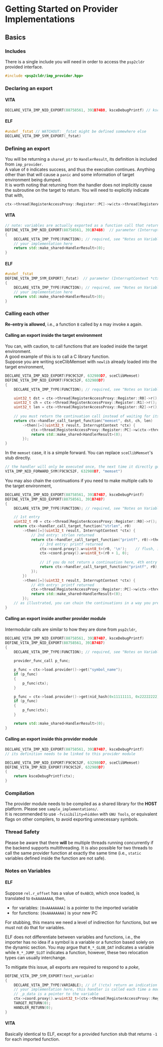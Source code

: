 Getting Started on Provider Implementations
=====
## Basics

### Includes
There is a single include you will need in order to access the `psp2cldr` provided interface.  
```cpp
#include <psp2cldr/imp_provider.hpp>
```

### Declaring an export
#### VITA
```cpp
DECLARE_VITA_IMP_NID_EXPORT(88758561, 391B74B8, ksceDebugPrintf) // ksceDebugPrintf is an alias that can be called from within the provider module
```

#### ELF
```cpp
#undef _fstat // WATCHOUT: _fstat might be defined somewhere else
DECLARE_VITA_IMP_SYM_EXPORT(_fstat)
```

### Defining an export
You will be returning a `shared_ptr` to `HandlerResult`, its definition is included from `imp_provider`.  
A value of `0` indicates success, and thus the execution continues. Anything other than that will cause a `panic` and some information of target environment being dumped.  
It is worth noting that returning from the handler does not implicitly cause the subroutine on the target to return. You will need to explicitly indicate that with,
```cpp
ctx->thread[RegisterAccessProxy::Register::PC]->w(ctx->thread[RegisterAccessProxy::Register::LR]->r());
```
#### VITA
```cpp
// note: variables are actually exported as a function call that returns
DEFINE_VITA_IMP_NID_EXPORT(88758561, 391B74B8)  // parameter (InterruptContext *ctx)
{
    DECLARE_VITA_IMP_TYPE(FUNCTION); // required, see "Notes on Variables"
    // your implementation here
    return std::make_shared<HandlerResult>(0);
}
```

#### ELF
```cpp
#undef _fstat
DEFINE_VITA_IMP_SYM_EXPORT(_fstat)  // parameter (InterruptContext *ctx)
{
    DECLARE_VITA_IMP_TYPE(FUNCTION); // required, see "Notes on Variables"
    // your implementation here
    return std::make_shared<HandlerResult>(0);
}
```

### Calling each other
**Re-entry is allowed**, i.e., a function `B` called by `A` may invoke `A` again.  

#### Calling an export inside the target environment
You can, with caution, to call functions that are loaded inside the target environment.  
A good example of this is to call a C library function.  
Suppose you are writing sceClibMemset with `newlib` already loaded into the target environment, 
```cpp
DECLARE_VITA_IMP_NID_EXPORT(F9C9C52F, 632980D7, sceClibMemset)
DEFINE_VITA_IMP_NID_EXPORT(F9C9C52F, 632980D7)
{
    DECLARE_VITA_IMP_TYPE(FUNCTION); // required, see "Notes on Variables"

    uint32_t dst = ctx->thread[RegisterAccessProxy::Register::R0]->r();
    uint32_t ch = ctx->thread[RegisterAccessProxy::Register::R1]->r();
    uint32_t len = ctx->thread[RegisterAccessProxy::Register::R2]->r();
    
    // you must return the continuation call instead of waiting for its completion
    return ctx->handler_call_target_function("memset", dst, ch, len)
        ->then([=](uint32_t result, InterruptContext *ctx) {
            ctx->thread[RegisterAccessProxy::Register::PC]->w(ctx->thread[RegisterAccessProxy::Register::LR]->r());
            return std::make_shared<HandlerResult>(0);
        });
}
```
In the `memset` case, it is a simple forward. You can replace `sceClibMemset`'s stub directly. 
```cpp
// the handler will only be executed once, the next time it directly goes to memset
VITA_IMP_NID_FORWARD_SYM(F9C9C52F, 632980D7, "memset")
```
You may also chain the continuations if you need to make multiple calls to the target environment,  
```cpp
DECLARE_VITA_IMP_NID_EXPORT(88758561, 391B74B7, ksceDebugPrintf)
DEFINE_VITA_IMP_NID_EXPORT(88758561, 391B74B7)
{
    DECLARE_VITA_IMP_TYPE(FUNCTION); // required, see "Notes on Variables"

    // 1st entry
    uint32_t r0 = ctx->thread[RegisterAccessProxy::Register::R0]->r();
    return ctx->handler_call_target_function("strlen", r0)
        ->then([=](uint32_t result, InterruptContext *ctx) {
            // 2nd entry: strlen returned
            return ctx->handler_call_target_function("printf", r0)->then([=](uint32_t result, InterruptContext *ctx) {
                // 3rd entry: printf returned
                ctx->coord.proxy().w<uint8_t>(r0, '\n');    // flush, incorrect as it's writing to const char*
                ctx->coord.proxy().w<uint8_t>(r0 + 1, 0);
                
                // if you do not return a continuation here, 4th entry's handler will never be called (it's discarded right away)
                return ctx->handler_call_target_function("printf", r0); 
            });
        })
        ->then([=](uint32_t result, InterruptContext *ctx) {
            // 4th entry: printf returned
            ctx->thread[RegisterAccessProxy::Register::PC]->w(ctx->thread[RegisterAccessProxy::Register::LR]->r());
            return std::make_shared<HandlerResult>(0);
        });
    // as illustrated, you can chain the continuations in a way you prefer, or even mix-and-matching. 
}
```

#### Calling an export inside another provider module
Intermodular calls are similar to how they are done from `psp2cldr`,  
```cpp
DECLARE_VITA_IMP_NID_EXPORT(88758561, 391B74B7, ksceDebugPrintf)
DEFINE_VITA_IMP_NID_EXPORT(88758561, 391B74B7)
{
    DECLARE_VITA_IMP_TYPE(FUNCTION); // required, see "Notes on Variables"
    
    provider_func_call p_func;

    p_func = ctx->load.provider()->get("symbol_name");
    if (p_func)
    {
        p_func(ctx);
    }

    p_func = ctx->load.provider()->get(nid_hash(0x11111111, 0x22222222));
    if (p_func)
    {
        p_func(ctx);
    }

    return std::make_shared<HandlerResult>(0);
}
```

#### Calling an export inside this provider module
```cpp
DECLARE_VITA_IMP_NID_EXPORT(88758561, 391B74B7, ksceDebugPrintf)
// its definition needs to be linked to this provider module

DECLARE_VITA_IMP_NID_EXPORT(F9C9C52F, 632980D7, sceClibMemset)
DEFINE_VITA_IMP_NID_EXPORT(F9C9C52F, 632980D7)
{
    return ksceDebugPrintf(ctx);
}
```

### Compilation
The provider module needs to be compiled as a shared library for the **HOST** platform. Please see `sample_implementations/`.  
It is recommended to use `-fvisibility=hidden` with `GNU Tools`, or equivalent flags on other compilers, to avoid exporting unnecessary symbols.  

### Thread Safety
Please be aware that there **will** be multiple threads running concurrently if the backend supports multithreading.  It is also possible for two threads to call the same provider function at exactly the same time (i.e., `static` variables defined inside the function are not safe).  

### Notes on Variables
#### ELF
Suppose `rel.r_offset` has a value of `0xABCD`, which once loaded, is translated to `0xAAAAAAAA`, then,  
 * for variables: `[0xAAAAAAAA]` is a pointer to the imported variable  
 * for functions: `[0xAAAAAAAA]` is your new PC  
  
For stubbing, this means we need a level of indirection for functions, but we must not do that for variables.  
  
ELF does not differentiate between variables and functions, i.e., the importer has no idea if a symbol is a variable or a function based solely on the dynamic section.  You may argue that `R_*_GLOB_DAT` indicates a variable while `R_*_JUMP_SLOT` indicates a function, however, these two relocation types can usually interchange.  
  
To mitigate this issue, all exports are required to respond to a *poke*,  
```cpp
DEFINE_VITA_IMP_SYM_EXPORT(test_variable)
{
    DECLARE_VITA_IMP_TYPE(VARIABLE); // if (!ctx) return an indication that this is a VARIABLE
    // your implementation here, this handler is called each time a module/library imports this variable
    // _p_data is a pointer to the variable
    ctx->coord.proxy().w<uint32_t>(ctx->thread[RegisterAccessProxy::Register::PC]->r(), _p_data);
    TARGET_RETURN(0);
    HANDLER_RETURN(0);
}
```

#### VITA
Basically identical to ELF, except for a provided function stub that returns `-1` for each imported function.  

